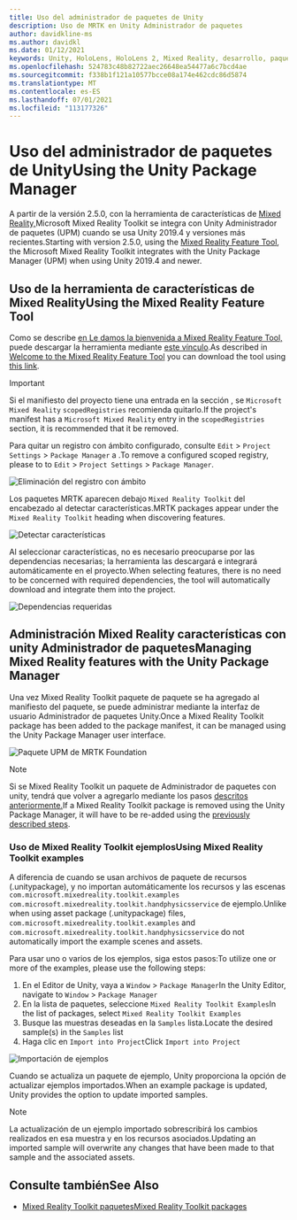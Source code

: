 ```yaml
---
title: Uso del administrador de paquetes de Unity
description: Uso de MRTK en Unity Administrador de paquetes
author: davidkline-ms
ms.author: davidkl
ms.date: 01/12/2021
keywords: Unity, HoloLens, HoloLens 2, Mixed Reality, desarrollo, paquetes MRTK,
ms.openlocfilehash: 524783c48b82722aec26648ea54477a6c7bcd4ae
ms.sourcegitcommit: f338b1f121a10577bcce08a174e462cdc86d5874
ms.translationtype: MT
ms.contentlocale: es-ES
ms.lasthandoff: 07/01/2021
ms.locfileid: "113177326"
---
```

# <a name="using-the-unity-package-manager"></a><span data-ttu-id="431ed-104">Uso del administrador de paquetes de Unity</span><span class="sxs-lookup"><span data-stu-id="431ed-104">Using the Unity Package Manager</span></span>

<span data-ttu-id="431ed-105">A partir de la versión 2.5.0, con la herramienta de características de [Mixed Reality,](/windows/mixed-reality/develop/unity/welcome-to-mr-feature-tool)Microsoft Mixed Reality Toolkit se integra con Unity Administrador de paquetes (UPM) cuando se usa Unity 2019.4 y versiones más recientes.</span><span class="sxs-lookup"><span data-stu-id="431ed-105">Starting with version 2.5.0, using the [Mixed Reality Feature Tool](/windows/mixed-reality/develop/unity/welcome-to-mr-feature-tool), the Microsoft Mixed Reality Toolkit integrates with the Unity Package Manager (UPM) when using Unity 2019.4 and newer.</span></span>

## <a name="using-the-mixed-reality-feature-tool"></a><span data-ttu-id="431ed-106">Uso de la herramienta de características de Mixed Reality</span><span class="sxs-lookup"><span data-stu-id="431ed-106">Using the Mixed Reality Feature Tool</span></span>

<span data-ttu-id="431ed-107">Como se describe [en Le damos la bienvenida a Mixed Reality Feature Tool,](/windows/mixed-reality/develop/unity/welcome-to-mr-feature-tool) puede descargar la herramienta mediante [este vínculo](https://aka.ms/MRFeatureTool).</span><span class="sxs-lookup"><span data-stu-id="431ed-107">As described in [Welcome to the Mixed Reality Feature Tool](/windows/mixed-reality/develop/unity/welcome-to-mr-feature-tool) you can download the tool using [this link](https://aka.ms/MRFeatureTool).</span></span>

> [!IMPORTANT]
> <span data-ttu-id="431ed-108">Si el manifiesto del proyecto tiene una entrada en la sección , se `Microsoft Mixed Reality` `scopedRegistries` recomienda quitarlo.</span><span class="sxs-lookup"><span data-stu-id="431ed-108">If the project's manifest has a `Microsoft Mixed Reality` entry in the `scopedRegistries` section, it is recommended that it be removed.</span></span>
>
> <span data-ttu-id="431ed-109">Para quitar un registro con ámbito configurado, consulte `Edit`  >  `Project Settings`  >  `Package Manager` a .</span><span class="sxs-lookup"><span data-stu-id="431ed-109">To remove a configured scoped registry, please to to `Edit` > `Project Settings` > `Package Manager`.</span></span>
>
> ![Eliminación del registro con ámbito](../features/images/packaging/RemoveScopedRegistry.png)

<span data-ttu-id="431ed-111">Los paquetes MRTK aparecen debajo `Mixed Reality Toolkit` del encabezado al detectar características.</span><span class="sxs-lookup"><span data-stu-id="431ed-111">MRTK packages appear under the `Mixed Reality Toolkit` heading when discovering features.</span></span>

![Detectar características](../features/images/packaging/DiscoverFeatures.png)

<span data-ttu-id="431ed-113">Al seleccionar características, no es necesario preocuparse por las dependencias necesarias; la herramienta las descargará e integrará automáticamente en el proyecto.</span><span class="sxs-lookup"><span data-stu-id="431ed-113">When selecting features, there is no need to be concerned with required dependencies, the tool will automatically download and integrate them into the project.</span></span>

![Dependencias requeridas](../features/images/packaging/RequiredDependencies.png)

## <a name="managing-mixed-reality-features-with-the-unity-package-manager"></a><span data-ttu-id="431ed-115">Administración Mixed Reality características con unity Administrador de paquetes</span><span class="sxs-lookup"><span data-stu-id="431ed-115">Managing Mixed Reality features with the Unity Package Manager</span></span>

<span data-ttu-id="431ed-116">Una vez Mixed Reality Toolkit paquete de paquete se ha agregado al manifiesto del paquete, se puede administrar mediante la interfaz de usuario Administrador de paquetes Unity.</span><span class="sxs-lookup"><span data-stu-id="431ed-116">Once a Mixed Reality Toolkit package has been added to the package manifest, it can be managed using the Unity Package Manager user interface.</span></span>

![Paquete UPM de MRTK Foundation](../features/images/packaging/MRTK_FoundationUPM.png)

> [!NOTE]
> <span data-ttu-id="431ed-118">Si se Mixed Reality Toolkit un paquete de Administrador de paquetes con unity, tendrá que volver a agregarlo mediante los pasos [descritos anteriormente.](#using-the-mixed-reality-feature-tool)</span><span class="sxs-lookup"><span data-stu-id="431ed-118">If a Mixed Reality Toolkit package is removed using the Unity Package Manager, it will have to be re-added using the [previously described steps](#using-the-mixed-reality-feature-tool).</span></span>

### <a name="using-mixed-reality-toolkit-examples"></a><span data-ttu-id="431ed-119">Uso de Mixed Reality Toolkit ejemplos</span><span class="sxs-lookup"><span data-stu-id="431ed-119">Using Mixed Reality Toolkit examples</span></span>

<span data-ttu-id="431ed-120">A diferencia de cuando se usan archivos de paquete de recursos (.unitypackage), y no importan automáticamente los recursos y las escenas `com.microsoft.mixedreality.toolkit.examples` `com.microsoft.mixedreality.toolkit.handphysicsservice` de ejemplo.</span><span class="sxs-lookup"><span data-stu-id="431ed-120">Unlike when using asset package (.unitypackage) files, `com.microsoft.mixedreality.toolkit.examples` and `com.microsoft.mixedreality.toolkit.handphysicsservice` do not automatically import the example scenes and assets.</span></span>

<span data-ttu-id="431ed-121">Para usar uno o varios de los ejemplos, siga estos pasos:</span><span class="sxs-lookup"><span data-stu-id="431ed-121">To utilize one or more of the examples, please use the following steps:</span></span>

1. <span data-ttu-id="431ed-122">En el Editor de Unity, vaya a `Window` > `Package Manager`</span><span class="sxs-lookup"><span data-stu-id="431ed-122">In the Unity Editor, navigate to `Window` > `Package Manager`</span></span>
1. <span data-ttu-id="431ed-123">En la lista de paquetes, seleccione `Mixed Reality Toolkit Examples`</span><span class="sxs-lookup"><span data-stu-id="431ed-123">In the list of packages, select `Mixed Reality Toolkit Examples`</span></span>
1. <span data-ttu-id="431ed-124">Busque las muestras deseadas en la `Samples` lista.</span><span class="sxs-lookup"><span data-stu-id="431ed-124">Locate the desired sample(s) in the `Samples` list</span></span>
1. <span data-ttu-id="431ed-125">Haga clic en `Import into Project`</span><span class="sxs-lookup"><span data-stu-id="431ed-125">Click `Import into Project`</span></span>

![Importación de ejemplos](../features/images/packaging/MRTK_ExamplesUpm.png)

<span data-ttu-id="431ed-127">Cuando se actualiza un paquete de ejemplo, Unity proporciona la opción de actualizar ejemplos importados.</span><span class="sxs-lookup"><span data-stu-id="431ed-127">When an example package is updated, Unity provides the option to update imported samples.</span></span>

> [!NOTE]
> <span data-ttu-id="431ed-128">La actualización de un ejemplo importado sobrescribirá los cambios realizados en esa muestra y en los recursos asociados.</span><span class="sxs-lookup"><span data-stu-id="431ed-128">Updating an imported sample will overwrite any changes that have been made to that sample and the associated assets.</span></span>

## <a name="see-also"></a><span data-ttu-id="431ed-129">Consulte también</span><span class="sxs-lookup"><span data-stu-id="431ed-129">See Also</span></span>

- [<span data-ttu-id="431ed-130">Mixed Reality Toolkit paquetes</span><span class="sxs-lookup"><span data-stu-id="431ed-130">Mixed Reality Toolkit packages</span></span>](../packages/mrtk-packages.md)

